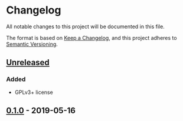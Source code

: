 # Changelog
All notable changes to this project will be documented in this file.

The format is based on [Keep a Changelog](https://keepachangelog.com/en/1.0.0/),
and this project adheres to [Semantic Versioning](https://semver.org/spec/v2.0.0.html).

## [Unreleased]
### Added
- GPLv3+ license

## [0.1.0] - 2019-05-16

[Unreleased]: https://github.com/fphammerle/pubmed-bibtex/compare/0.1.0...HEAD
[0.1.0]: https://github.com/fphammerle/pubmed-bibtex/releases/tag/0.1.0
